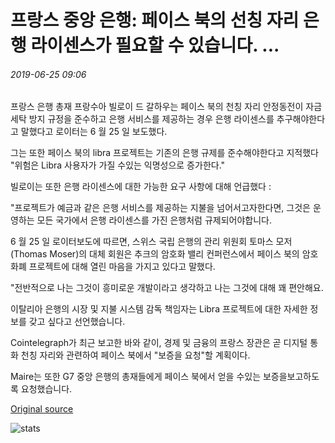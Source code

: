 # 프랑스 중앙 은행: 페이스 북의 선칭 자리 은행 라이센스가 필요할 수 있습니다. ...

###### 2019-06-25 09:06

프랑스 은행 총재 프랑수아 빌로이 드 갈하우는 페이스 북의 천칭 자리 안정동전이 자금 세탁 방지 규정을 준수하고 은행 서비스를 제공하는 경우 은행 라이센스를 추구해야한다고 말했다고 로이터는 6 월 25 일 보도했다.

그는 또한 페이스 북의 libra 프로젝트는 기존의 은행 규제를 준수해야한다고 지적했다 "위험은 Libra 사용자가 가질 수있는 익명성으로 증가한다."

빌로이는 또한 은행 라이센스에 대한 가능한 요구 사항에 대해 언급했다 :

"프로젝트가 예금과 같은 은행 서비스를 제공하는 지불을 넘어서고자한다면, 그것은 운영하는 모든 국가에서 은행 라이센스를 가진 은행처럼 규제되어야합니다.

6 월 25 일 로이터보도에 따르면, 스위스 국립 은행의 관리 위원회 토마스 모저 (Thomas Moser)의 대체 회원은 추크의 암호화 밸리 컨퍼런스에서 페이스 북의 암호 화폐 프로젝트에 대해 열린 마음을 가지고 있다고 말했다.

"전반적으로 나는 그것이 흥미로운 개발이라고 생각하고 나는 그것에 대해 꽤 편안해요.

이탈리아 은행의 시장 및 지불 시스템 감독 책임자는 Libra 프로젝트에 대한 자세한 정보를 갖고 싶다고 선언했습니다.

Cointelegraph가 최근 보고한 바와 같이, 경제 및 금융의 프랑스 장관은 곧 디지털 통화 천칭 자리와 관련하여 페이스 북에서 "보증을 요청"할 계획이다.

Maire는 또한 G7 중앙 은행의 총재들에게 페이스 북에서 얻을 수있는 보증을보고하도록 요청했습니다.

[Original source](https://cointelegraph.com/news/french-central-bank-facebooks-libra-may-need-banking-license)

![stats](https://c.statcounter.com/11760860/0/a89fa40b/1/ "stats")